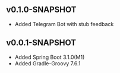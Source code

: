## v0.1.0-SNAPSHOT
* Added Telegram Bot with stub feedback

## v0.0.1-SNAPSHOT
* Added Spring Boot 3.1.0(M1)
* Added Gradle-Groovy 7.6.1
